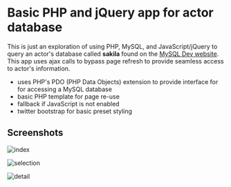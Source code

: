 # Basic PHP and jQuery app for actor database

This is just an exploration of using PHP, MySQL, and JavaScript/jQuery to query
an actor's database called **sakila** found on the [MySQL Dev website](http://dev.mysql.com/doc/index-other.html). 
This app uses ajax calls to bypass page refresh to provide seamless access to
actor's information.

* uses PHP's PDO (PHP Data Objects) extension to provide interface for for accessing
  a MySQL database
* basic PHP template for page re-use
* fallback if JavaScript is not enabled
* twitter bootstrap for basic preset styling 

## Screenshots

![index](http://content.screencast.com/users/User48/folders/Jing/media/ccbea974-7096-47b8-a258-6163020c3665/00000051.png)

![selection](http://content.screencast.com/users/User48/folders/Jing/media/a294301a-9c7c-465a-b5b6-7317c5893af4/00000052.png)

![detail](http://content.screencast.com/users/User48/folders/Jing/media/4435e7e1-0f65-449b-97d7-db5f52fe5c08/00000053.png)
